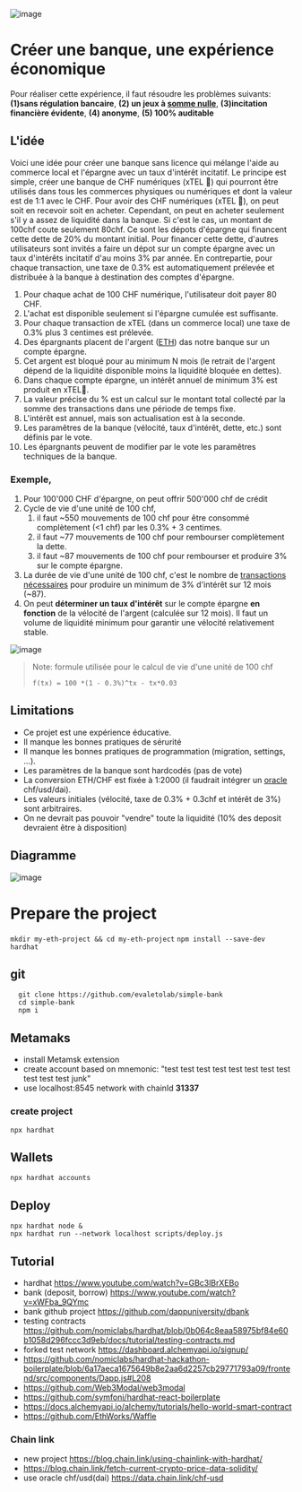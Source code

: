 ![image](https://user-images.githubusercontent.com/1422935/113506347-a5fbf600-9544-11eb-820e-c737e81c6695.png)

# Créer une banque, une expérience économique

Pour réaliser cette expérience, il faut résoudre les problèmes suivants: **(1)sans régulation bancaire**, **(2) un jeux à [somme nulle](https://fr.wikipedia.org/wiki/Jeu_%C3%A0_somme_nulle)**, **(3)incitation financière évidente**, **(4) anonyme**, **(5) 100% auditable**

## L'idée

Voici une idée pour créer une banque sans licence qui mélange l'aide au commerce local et l'épargne avec un taux d'intérêt incitatif. Le principe est simple, créer une banque de CHF numériques (xTEL 🧀) qui pourront être utilisés dans tous les commerces physiques ou numériques et dont la valeur est de 1:1 avec le CHF. Pour avoir des CHF numériques (xTEL 🧀), on peut soit en recevoir soit en acheter. Cependant, on peut en acheter seulement s'il y a assez de liquidité dans la banque. Si c'est le cas, un montant de 100chf coute seulement 80chf. Ce sont les dépots d'épargne qui financent cette dette de 20% du montant initial. Pour financer cette dette, d'autres utilisateurs sont invités a faire un dépot sur un compte épargne avec un taux d'intérêts incitatif d'au moins 3% par année. En contrepartie, pour chaque transaction, une taxe de 0.3% est automatiquement prélevée et distribuée à la banque à destination des comptes d'épargne. 

1. Pour chaque achat de 100 CHF numérique, l'utilisateur doit payer 80 CHF.
2. L'achat est disponible seulement si l'épargne cumulée est suffisante.
3. Pour chaque transaction de xTEL (dans un commerce local) une taxe de 0.3% plus 3 centimes est prélevée. 
4. Des épargnants placent de l'argent ([ETH](https://coinmarketcap.com/fr/currencies/ethereum/)) das notre banque sur un compte épargne.
5. Cet argent est bloqué pour au minimum N mois (le retrait de l'argent dépend de la liquidité disponible moins la liquidité bloquée en dettes).
6. Dans chaque compte épargne, un intérêt annuel de minimum 3%  est produit en xTEL🚀.
7. La valeur précise du % est un calcul sur le montant total collecté par la somme des transactions dans une période de temps fixe.
8. L'intérêt est annuel, mais son actualisation est à la seconde.
9. Les paramêtres de la banque (vélocité, taux d'intérêt, dette, etc.) sont définis par le vote.
10. Les épargnants peuvent de modifier par le vote les paramêtres techniques de la banque.

### Exemple,
1. Pour 100'000 CHF d'épargne, on peut offrir 500'000 chf de crédit
2. Cycle de vie d'une unité de 100 chf, 
   1. il faut ~550 mouvements de 100 chf pour être consommé complètement (<1 chf) par les 0.3% + 3 centimes.
   2. il faut ~77 mouvements de 100 chf pour rembourser complètement la dette.
   3. il faut ~87 mouvements de 100 chf pour rembourser et produire 3% sur le compte épargne.
3. La durée de vie d'une unité de 100 chf, c'est le nombre de [transactions nécessaires](https://www.wolframalpha.com/input/?i=solve+1+%3D+100+*%281+-+0.3%25%29%5Ex+-+x*0.03) pour produire un minimum de 3% d'intérêt sur 12 mois (~87).
4. On peut **déterminer un taux d'intérêt** sur le compte épargne **en fonction** de la vélocité de l'argent (calculée sur 12 mois). Il faut un volume de liquidité minimum pour garantir une vélocité relativement stable.


![image](https://user-images.githubusercontent.com/1422935/113487142-96ce6700-94b6-11eb-8888-e97d6ee217b1.png)

> Note: formule utilisée pour le calcul de vie d'une unité de 100 chf
> 
> `f(tx) = 100 *(1 - 0.3%)^tx - tx*0.03` 

## Limitations
* Ce projet est une expérience éducative.
* Il manque les bonnes pratiques de sérurité 
* Il manque les bonnes pratiques de programmation (migration, settings, ...).
* Les paramètres de la banque sont hardcodés (pas de vote)
* La conversion ETH/CHF est fixée à 1:2000 (il faudrait intégrer un [oracle](https://data.chain.link/chf-usd) chf/usd/dai).
* Les valeurs initiales (vélocité, taxe de 0.3% + 0.3chf et intérêt de 3%) sont arbitraires.
* On ne devrait pas pouvoir "vendre" toute la liquidité (10% des deposit devraient être à disposition)

## Diagramme
![image](https://user-images.githubusercontent.com/1422935/113479644-8e633580-9490-11eb-83db-07215c0ef85f.png)


# Prepare the project
`mkdir my-eth-project && cd my-eth-project`
`npm install --save-dev hardhat`

## git

``` shell
  git clone https://github.com/evaletolab/simple-bank
  cd simple-bank
  npm i
```  

## Metamaks
* install Metamsk extension
* create account based on mnemonic: "test test test test test test test test test test test junk"
* use localhost:8545 network with chainId **31337**

### create project

`npx hardhat`

## Wallets
`npx hardhat accounts`

## Deploy

```
npx hardhat node &
npx hardhat run --network localhost scripts/deploy.js
```


## Tutorial

* hardhat https://www.youtube.com/watch?v=GBc3lBrXEBo
* bank (deposit, borrow) https://www.youtube.com/watch?v=xWFba_9QYmc
* bank github project https://github.com/dappuniversity/dbank
* testing contracts https://github.com/nomiclabs/hardhat/blob/0b064c8eaa58975bf84e60b1058d296fccc3d9eb/docs/tutorial/testing-contracts.md
* forked test network https://dashboard.alchemyapi.io/signup/
* https://github.com/nomiclabs/hardhat-hackathon-boilerplate/blob/6a17aeca1675649b8e2aa6d2257cb29771793a09/frontend/src/components/Dapp.js#L208
* https://github.com/Web3Modal/web3modal
* https://github.com/symfoni/hardhat-react-boilerplate
* https://docs.alchemyapi.io/alchemy/tutorials/hello-world-smart-contract
* https://github.com/EthWorks/Waffle

### Chain link
* new project https://blog.chain.link/using-chainlink-with-hardhat/
* https://blog.chain.link/fetch-current-crypto-price-data-solidity/
* use oracle chf/usd(dai) https://data.chain.link/chf-usd
